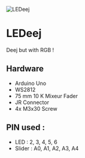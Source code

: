 ![LEDeej](https://cdn.thingiverse.com/assets/19/2b/5c/08/23/large_display_8d2f623b-5eba-4979-b0de-ecf53a4ab3e6.jpg)
# LEDeej
Deej but with RGB !

## Hardware
- Arduino Uno
- WS2812
- 75 mm 10 K Mixeur Fader
- JR Connector
- 4x M3x30 Screw
## PIN used :
- LED : 2, 3, 4, 5, 6
- Slider : A0, A1, A2, A3, A4
